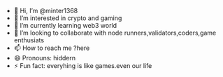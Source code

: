 - 👋 Hi, I’m @minter1368
- 👀 I’m interested in crypto and gaming 
- 🌱 I’m currently learning web3 world
- 💞️ I’m looking to collaborate with node runners,validators,coders,game enthusiats
- 📫 How to reach me ?here
- 😄 Pronouns: hiddern 
- ⚡ Fun fact: everyhing is like games.even our life

<!---
minter1368/minter1368 is a ✨ special ✨ repository because its `README.md` (this file) appears on your GitHub profile.
You can click the Preview link to take a look at your changes.
--->
